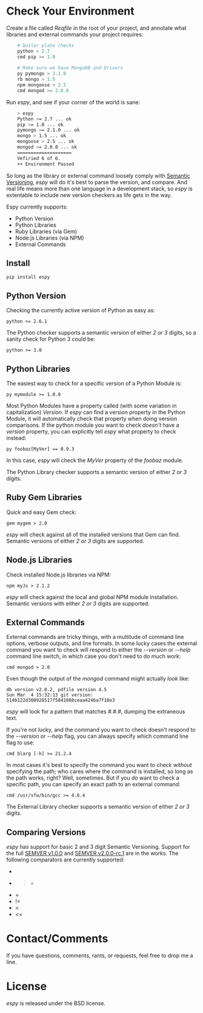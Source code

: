 # Check Your Environment

Create a file called _Reqfile_ in the root of your project, and annotate what libraries and external commands your project requires:

```python
    # boiler plate checks
	python > 2.7
	cmd pip >= 1.0
	
	# Make sure we have MongoDB and Drivers
	py pymongo > 2.1.0
	rb mongo > 1.5
	npm mongoose > 2.5
	cmd mongod >= 2.0.0
```

Run _espy_, and see if your corner of the world is sane:

```bash
    > espy
	Python >= 2.7 ... ok
	pip >= 1.0 ... ok
	pymongo >= 2.1.0 ... ok
	mongo > 1.5 ... ok
	mongoose > 2.5 ... ok
	mongod >= 2.0.0 ... ok
	====================
	Vefiried 6 of 6.
	++ Environment Passed
```

So long as the library or external command loosely comply with [Semantic Versioning](http://semver.org/), _espy_ will do it's best to parse the version, and compare. And real life means more than one language in a development stack, so _espy_ is extentable to include new version checkers as life gets in the way.

Espy currently supports:

  * Python Version
  * Python Libraries
  * Ruby Libraries (via Gem)
  * Node.js Libraries (via NPM)
  * External Commands

## Install

	pip install espy

## Python Version

Checking the currently active version of Python as easy as:
    
	python >= 2.6.1

The Python checker supports a semantic version of either _2 or 3_ digits, so a sanity check for Python 3 could be:

	python >= 3.0

## Python Libraries

The easiest way to check for a specific version of a Python Module is:

    py mymodule >= 1.0.0

Most Python Modules have a property called (with some variation in capitalization) _Version_. If _espy_ can find a version property in the Python Module, it will automatically check that property when doing version comparisons. If the python module you want to check _doesn't_ have a _version_ property, you can explicitly tell _espy_ what property to check instead:

	py foobaz[MyVer] == 0.9.3

In this case, _espy_ will check the _MyVer_ property of the _foobaz_ module.

The Python Library checker supports a semantic version of either _2 or 3_ digits.

## Ruby Gem Libraries

Quick and easy Gem check:

	gem mygem > 2.0

_espy_ will check against all of the installed versions that Gem can find. Semantic versions of either _2 or 3_ digits are supported.

## Node.js Libraries

Check installed Node.js libraries via NPM:

	npm myJs > 2.1.2

_espy_ will check against the local and global NPM module installation. Semantic versions with either _2 or 3_ digits are supported.

## External Commands

External commands are tricky things, with a multitude of command line options, verbose outputs, and line formats. In some lucky cases the external command you want to check will respond to either the _--version_ or _--help_ command line switch, in which case you don't need to do much work:

    cmd mongod > 2.0

Even though the output of the _mongod_ command might actually _look_ like:

	db version v2.0.2, pdfile version 4.5
	Sun Mar  4 15:32:13 git version: 514b122d308928517f5841888ceaa4246a7f18e3

_espy_ will look for a pattern that matches _#.#.#_, dumping the extraneous text.

If you're not lucky, and the command you want to check doesn't respond to the _--version_ or _--help_ flag, you can always specify which command line flag to use:

	cmd blarg [-h] >= 21.2.4

In most cases it's best to specify the command you want to check _without_ specifying the path; who cares where the command is installed, so long as the path works, right? Well, sometimes. But if you _do_ want to check a specific path, you can specify an exact path to an external command:

    cmd /usr/sfw/bin/gcc >= 4.6.4

The External Library checker supports a semantic version of either _2 or 3_ digits.

## Comparing Versions

_espy_ has support for basic 2 and 3 digit Semantic Versioning. Support for the full [SEMVER v1.0.0](http://semver.org/spec/v1.0.0.html) and [SEMVER v2.0.0-rc.1](http://semver.org/) are in the works. The following comparators are currently supported:

  * >
  * >=
  * =
  * !=
  * <
  * <=
  
# Contact/Comments

If you have questions, comments, rants, or requests, feel free to drop me a line.

# License

_espy_ is released under the BSD license.
